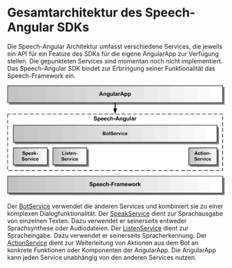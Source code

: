 # Gesamtarchitektur des Speech-Angular SDKs


Die Speech-Angular Architektur umfasst verschiedene Services, die jeweils ein API für ein Feature des SDKs für die eigene AngularApp zur Verfügung stellen. Die gepunkteten Services sind momentan noch nicht implementiert. Das Speech-Angular SDK bindet zur Erbringung seiner Funktionalität das Speech-Framework ein.

![Gesamtarchitektur](Architektur-1.gif)

Der [BotService](BotService.md) verwendet die anderen Services und kombiniert sie zu einer komplexen Dialogfunktionalität.
Der [SpeakService](SpeakService.md) dient zur Sprachausgabe von einzelnen Texten. Dazu verwendet er seinerseits entweder Sprachsynthese oder Audiodateien. Der [ListenService](ListenService.md) dient zur Spracheingabe. Dazu verwendet er seinerseits Spracherkennung.
Der [ActionService](ActionService.md) dient zur Weiterleitung von Aktionen aus dem Bot an konkrete Funktionen oder Komponenten der AngularApp. Die AngularApp kann jeden Service unabhängig von den anderen Services nutzen.  
